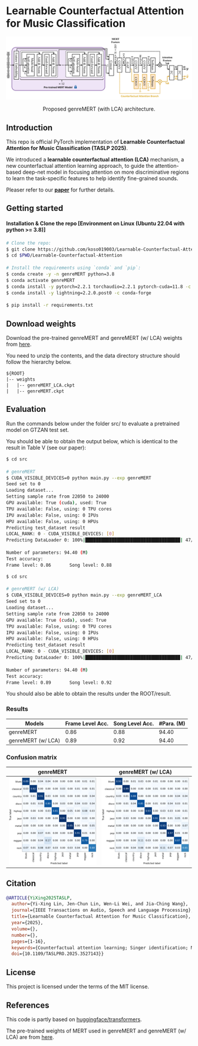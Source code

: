 # Learnable Counterfactual Attention for Music Classification


![Model architecture](./figures/Fig7.png)
<p align="center"> Proposed genreMERT (with LCA) architecture. </p>

## Introduction

This repo is official PyTorch implementation of **Learnable Counterfactual Attention for Music Classification (TASLP 2025)**.

We introduced a **learnable counterfactual attention (LCA)** mechanism, a new counterfactual attention learning approach, to guide the attention-based deep-net model in focusing attention on more discriminative regions to learn the task-specific features to help identify fine-grained sounds.

Pleaser refer to our **[paper](https://ieeexplore.ieee.org/document/10833812)** for further details.


## Getting started 

#### Installation & Clone the repo [Environment on Linux (Ubuntu 22.04 with python >= 3.8)]

```bash
# Clone the repo:
$ git clone https://github.com/koso019003/Learnable-Counterfactual-Attention.git
$ cd $PWD/Learnable-Counterfactual-Attention

# Install the requirements using `conda` and `pip`: 
$ conda create -y -n genreMERT python=3.8
$ conda activate genreMERT
$ conda install -y pytorch=2.2.1 torchaudio=2.2.1 pytorch-cuda=11.8 -c pytorch -c nvidia
$ conda install -y lightning=2.2.0.post0 -c conda-forge

$ pip install -r requirements.txt

```

## Download weights 

Download the pre-trained genreMERT and genreMERT (w/ LCA) weights from [here](https://drive.google.com/drive/folders/1jhH_GB1I0g_n1bWcFjSV0TQiZmZNZ1-S?usp=sharing).

You need to unzip the contents, and the data directory structure should follow the hierarchy below.

```
${ROOT}  
|-- weights  
|   |-- genreMERT_LCA.ckpt
|   |-- genreMERT.ckpt
```

## Evaluation

Run the commands below under the folder src/ to evaluate a pretrained model on GTZAN test set.

You should be able to obtain the output below, which is identical to the result in Table V (see our paper):

```bash
$ cd src

# genreMERT
$ CUDA_VISIBLE_DEVICES=0 python main.py --exp genreMERT
Seed set to 0
Loading dataset...
Setting sample rate from 22050 to 24000
GPU available: True (cuda), used: True
TPU available: False, using: 0 TPU cores
IPU available: False, using: 0 IPUs
HPU available: False, using: 0 HPUs
Predicting test_dataset result
LOCAL_RANK: 0 - CUDA_VISIBLE_DEVICES: [0]
Predicting DataLoader 0: 100%|████████████████████████████████████| 47/47 [00:11<00:00,  4.24it/s]

Number of parameters: 94.40 (M)
Test accuracy:
Frame level: 0.86       Song level: 0.88
```

```bash
$ cd src

# genreMERT (w/ LCA)
$ CUDA_VISIBLE_DEVICES=0 python main.py --exp genreMERT_LCA
Seed set to 0
Loading dataset...
Setting sample rate from 22050 to 24000
GPU available: True (cuda), used: True
TPU available: False, using: 0 TPU cores
IPU available: False, using: 0 IPUs
HPU available: False, using: 0 HPUs
Predicting test_dataset result
LOCAL_RANK: 0 - CUDA_VISIBLE_DEVICES: [0]
Predicting DataLoader 0: 100%|████████████████████████████████████| 47/47 [00:10<00:00,  4.30it/s]

Number of parameters: 94.40 (M)
Test accuracy:
Frame level: 0.89       Song level: 0.92
```

You should also be able to obtain the results under the ROOT/result.

### Results

| Models             | Frame Level Acc. | Song Level Acc. | #Para. (M) |
|--------------------|------------------|-----------------|------------|
| genreMERT          | 0.86             | 0.88            | 94.40      |
| genreMERT (w/ LCA) | 0.89             | 0.92            | 94.40      |

### Confusion matrix

|      genreMERT     | genreMERT (w/ LCA) |
|--------------------|--------------------|
| <img src="./figures/genreMERT_CM.png"> | <img src="./figures/genreMERT_LCA_CM.png"> |

## Citation

```bibtex
@ARTICLE{YiXing2025TASLP,
  author={Yi-Xing Lin, Jen-Chun Lin, Wen-Li Wei, and Jia-Ching Wang},
  journal={IEEE Transactions on Audio, Speech and Language Processing}, 
  title={Learnable Counterfactual Attention for Music Classification}, 
  year={2025},
  volume={},
  number={},
  pages={1-16},
  keywords={Counterfactual attention learning; Singer identification; Musical genre classification; Music classification},
  doi={10.1109/TASLPRO.2025.3527143}}
```

## License
This project is licensed under the terms of the MIT license.

## References
This code is partly based on [huggingface/transformers](https://github.com/huggingface/transformers).

The pre-trained weights of MERT used in genreMERT and genreMERT (w/ LCA) are from [here](https://huggingface.co/m-a-p/MERT-v1-95M).

